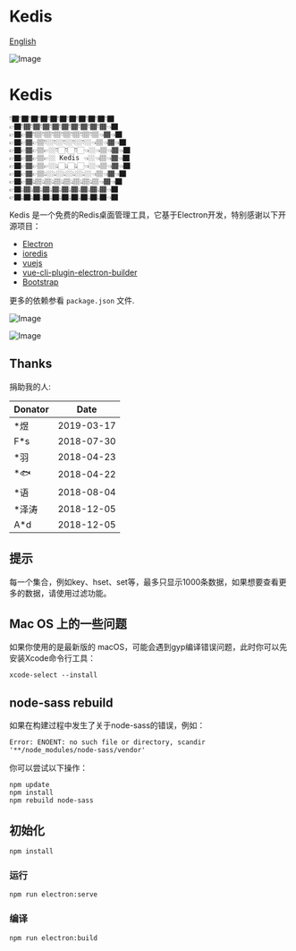 # Kedis

[English](https://github.com/uniorder/kedis/blob/master/README.md)

![Image](https://raw.githubusercontent.com/uniorder/kedis/master/src/assets/slogen.png "Kedis")

# Kedis
```
👇🏿👇🏿👇🏿👇🏿👇🏿👇🏿👇🏿👇🏿👇🏿👇🏿👇🏿
👉🏿👇🏾👇🏾👇🏾👇🏾👇🏾👇🏾👇🏾👇🏾👇🏾👈🏿
👉🏿👉🏾👇🏽👇🏽👇🏽👇🏽👇🏽👇🏽👇🏽👈🏾👈🏿
👉🏿👉🏾👉🏽👇🏼👇🏼👇🏼👇🏼👇🏼👈🏽👈🏾👈🏿
👉🏿👉🏾👉🏽👉🏼👇🏻👇🏻👇🏻👈🏼👈🏽👈🏾👈🏿
👉🏿👉🏾👉🏽👉🏼 Kedis 👈🏼👈🏽👈🏾👈🏿
👉🏿👉🏾👉🏽👉🏼👆🏻👆🏻👆🏻👈🏼👈🏽👈🏾👈🏿
👉🏿👉🏾👉🏽👆🏼👆🏼👆🏼👆🏼👆🏼👈🏽👈🏾👈🏿
👉🏿👉🏾👆🏽👆🏽👆🏽👆🏽👆🏽👆🏽👆🏽👈🏾👈🏿
👉🏿👆🏾👆🏾👆🏾👆🏾👆🏾👆🏾👆🏾👆🏾👆🏾👈🏿
👉🏿👆🏿👆🏿👆🏿👆🏿👆🏿👆🏿👆🏿👆🏿👆🏿👈🏿
```

Kedis 是一个免费的Redis桌面管理工具，它基于Electron开发，特别感谢以下开源项目：

- [Electron](https://electronjs.org/)
- [ioredis](https://github.com/luin/ioredis)
- [vuejs](https://github.com/vuejs/vue)
- [vue-cli-plugin-electron-builder](https://github.com/nklayman/vue-cli-plugin-electron-builder)
- [Bootstrap](https://getbootstrap.com/)

更多的依赖参看 `package.json` 文件.

![Image](https://raw.githubusercontent.com/uniorder/kedis/master/screen-shot/1.png "Screen shot 1")

![Image](https://raw.githubusercontent.com/uniorder/kedis/master/screen-shot/2.png "Screen shot 2")

## Thanks

捐助我的人:

| Donator | Date       |
| ------- | ---------- |
| \*煜    | 2019-03-17 |
| F\*s    | 2018-07-30 |
| \*羽    | 2018-04-23 |
| \*🐟    | 2018-04-22 |
| \*语    | 2018-08-04 |
| \*泽涛  | 2018-12-05 |
| A\*d    | 2018-12-05 |

## 提示

每一个集合，例如key、hset、set等，最多只显示1000条数据，如果想要查看更多的数据，请使用过滤功能。

## Mac OS 上的一些问题

如果你使用的是最新版的 macOS，可能会遇到gyp编译错误问题，此时你可以先安装Xcode命令行工具：

```
xcode-select --install
```

## node-sass rebuild

如果在构建过程中发生了关于node-sass的错误，例如：

```
Error: ENOENT: no such file or directory, scandir '**/node_modules/node-sass/vendor'
```

你可以尝试以下操作：

```
npm update
npm install
npm rebuild node-sass
```

## 初始化

```
npm install
```

### 运行

```
npm run electron:serve
```

### 编译

```
npm run electron:build
```
